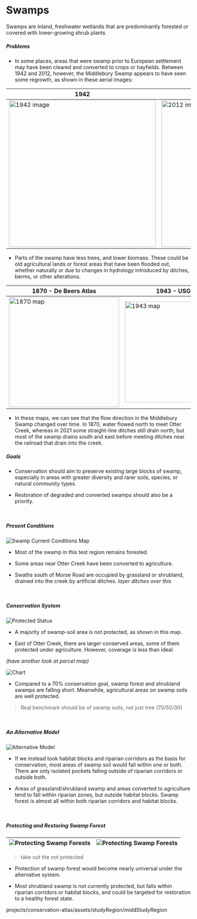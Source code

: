 # Swamps

Swamps are inland, freshwater wetlands that are predominantly forested or covered with lower-growing shrub plants.

##### Problems

- In some places, areas that were swamp prior to European settlement may have been cleared and converted to crops or hayfields. Between 1942 and 2012, however, the Middlebury Swamp appears to have seen some regrowth, as shown in these aerial images:

|1942|2012|
|---|---|
|<img src="imgs2/o1942.png" alt="1942 image" width="400" />|<img src="imgs2/o2012.png" alt="2012 image" width="400" />|

- Parts of the swamp have less trees, and lower biomass. These could be old agricultural lands or forest areas that have been flooded out, whether naturally or due to changes in hydrology introduced by ditches, berms, or other alterations.

|1870 - De Beers Atlas|1943 - USGS|2021 - USGS|
|---|---|---|
|<img src="imgs2/i1870.png" alt="1870 map" width="300" />|<img src="imgs2/i1943.png" alt="1943 map" width="275" />|<img src="imgs2/i2021.png" alt="2021 map" width="300" />|

- In these maps, we can see that the flow direction in the Middlebury Swamp changed over time. In 1870, water flowed north to meet Otter Creek, whereas in 2021 some straight-line ditches still drain north, but most of the swamp drains south and east before meeting ditches near the railroad that drain into the creek.

##### Goals

- Conservation should aim to preserve existing large blocks of swamp, especially in areas with greater diversity and rarer soils, species, or natural community types.

- Restoration of degraded and converted swamps should also be a priority.

&ensp;

##### Present Conditions
![Swamp Current Conditions Map](imgs/result.png)
- Most of the swamp in this test region remains forested.

- Some areas near Otter Creek have been converted to agriculture.

- Swaths south of Morse Road are occupied by grassland or shrubland, drained into the creek by artificial ditches. *layer ditches over this*

&ensp;


##### Conservation System

![Protected Status](imgs2/protected.png)

- A majority of swamp-soil area is not protected, as shown in this map.

- East of Otter Creek, there are larger conserved areas, some of them protected under agriculture. However, coverage is less than ideal.

*(have another look at parcel map)*

![Chart](imgs2/benchmark.png)

- Compared to a 70% conservation goal, swamp forest and shrubland swamps are falling short. Meanwhile, agricultural areas on swamp soils are well protected.

> Real benchmark should be of swamp soils, not just tree (70/50/30)

&ensp;

##### An Alternative Model
![Alternative Model](imgs2/habripmap2.png)
- If we instead took habitat blocks and riparian corridors as the basis for conservation, most areas of swamp soil would fall within one or both. There are only isolated pockets falling outside of riparian corridors or outside both.

- Areas of grassland/shrubland swamp and areas converted to agriculture tend to fall within riparian zones, but outside habitat blocks. Swamp forest is almost all within both riparian corridors and habitat blocks.

&ensp;

##### Protecting and Restoring Swamp Forest
|![Protecting Swamp Forests](imgs2/swampfo.png)|![Protecting Swamp Forests](imgs2/swampsh2.png)|
|---|---|

> take out the not protected

- Protection of swamp forest would become nearly universal under the alternative system.

- Most shrubland swamp is not currently protected, but falls within riparian corridors or habitat blocks, and could be targeted for restoration to a healthy forest state.

projects/conservation-atlas/assets/studyRegion/middStudyRegion
